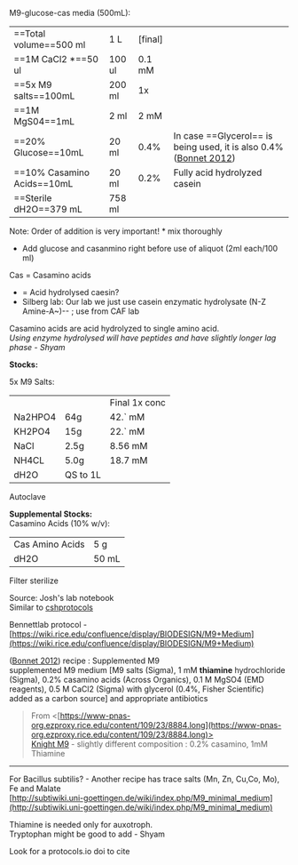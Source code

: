 M9-glucose-cas media (500mL):

|   |   |   |   |
|---|---|---|---|
==Total volume==500 ml|1 L|[final]||
==1M CaCl2 *==50 ul|100 ul|0.1 mM||
==5x M9 salts==100mL|200 ml|1x||
==1M MgS04==1mL|2 ml|2 mM||
==20% Glucose==10mL|20 ml|0.4%|In case ==Glycerol== is being used, it is also 0.4% ([Bonnet 2012](https://www-pnas-org.ezproxy.rice.edu/content/109/23/8884.long))|
==10% Casamino Acids==10mL|20 ml|0.2%|Fully acid hydrolyzed casein|
==Sterile dH2O==379 mL|758 ml|||

Note: Order of addition is very important! * mix thoroughly

- Add glucose and casanmino right before use of aliquot (2ml each/100 ml)

Cas = Casamino acids

- = Acid hydrolysed caesin?
- Silberg lab: Our lab we just use casein enzymatic hydrolysate (N-Z Amine-A~)-- ; use from CAF lab

Casamino acids are acid hydrolyzed to single amino acid.  
_Using enzyme hydrolysed will have peptides and have slightly longer lag phase - Shyam_
 
**Stocks:**
 
5x M9 Salts:

|   |   |   |
|---|---|---|
|||Final 1x conc|
|Na2HPO4|64g|42.` mM|
|KH2PO4|15g|22.` mM|
|NaCl|2.5g|8.56 mM|
|NH4CL|5.0g|18.7 mM|
|dH2O|QS to 1L||

Autoclave
 
**Supplemental Stocks:**  
Casamino Acids (10% w/v):

|   |   |
|---|---|
|Cas Amino Acids|5 g|
|dH2O|50 mL|

Filter sterilize
 
Source: Josh's lab notebook  
Similar to [cshprotocols](http://cshprotocols.cshlp.org.ezproxy.rice.edu/content/2010/8/pdb.rec12295.short)
 
Bennettlab protocol - [https://wiki.rice.edu/confluence/display/BIODESIGN/M9+Medium](https://wiki.rice.edu/confluence/display/BIODESIGN/M9+Medium)

([Bonnet 2012](https://www-pnas-org.ezproxy.rice.edu/content/109/23/8884.long)) recipe : Supplemented M9  
supplemented M9 medium [M9 salts (Sigma), 1 mM **thiamine** hydrochloride (Sigma), 0.2% casamino acids (Across Organics), 0.1 M MgSO4 (EMD reagents), 0.5 M CaCl2 (Sigma) with glycerol (0.4%, Fisher Scientific) added as a carbon source] and appropriate antibiotics

> From <[https://www-pnas-org.ezproxy.rice.edu/content/109/23/8884.long](https://www-pnas-org.ezproxy.rice.edu/content/109/23/8884.long)>   
[Knight M9](https://openwetware.org/wiki/Knight:M9_supplemented_media) - slightly different composition : 0.2% casamino, 1mM Thiamine
 
-----------------  
For Bacillus subtilis? - Another recipe has trace salts (Mn, Zn, Cu,Co, Mo), Fe and Malate  
[http://subtiwiki.uni-goettingen.de/wiki/index.php/M9_minimal_medium](http://subtiwiki.uni-goettingen.de/wiki/index.php/M9_minimal_medium)
 
Thiamine is needed only for auxotroph.  
Tryptophan might be good to add - Shyam

Look for a protocols.io doi to cite